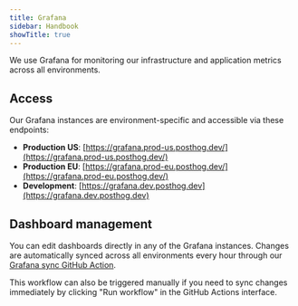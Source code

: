 ```yaml
---
title: Grafana
sidebar: Handbook
showTitle: true
---
```


We use Grafana for monitoring our infrastructure and application metrics across all environments.

## Access

Our Grafana instances are environment-specific and accessible via these endpoints:

- **Production US**: [https://grafana.prod-us.posthog.dev/](https://grafana.prod-us.posthog.dev/)
- **Production EU**: [https://grafana.prod-eu.posthog.dev/](https://grafana.prod-eu.posthog.dev/)
- **Development**: [https://grafana.dev.posthog.dev](https://grafana.dev.posthog.dev)

## Dashboard management

You can edit dashboards directly in any of the Grafana instances. Changes are automatically synced across all environments every hour through our [Grafana sync GitHub Action](https://github.com/PostHog/posthog-cloud-infra/actions/workflows/grafana-sync-dashboards.yml).

This workflow can also be triggered manually if you need to sync changes immediately by clicking "Run workflow" in the GitHub Actions interface.